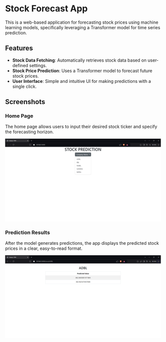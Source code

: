 # Stock Forecast App

This is a web-based application for forecasting stock prices using machine learning models, specifically leveraging a Transformer model for time series prediction.

## Features

- **Stock Data Fetching**: Automatically retrieves stock data based on user-defined settings.
- **Stock Price Prediction**: Uses a Transformer model to forecast future stock prices.
- **User Interface**: Simple and intuitive UI for making predictions with a single click.

## Screenshots

### Home Page

The home page allows users to input their desired stock ticker and specify the forecasting horizon.

![Home Page](images//home.png)

### Prediction Results

After the model generates predictions, the app displays the predicted stock prices in a clear, easy-to-read format.

![Predicted Results](images/predicted.png)
